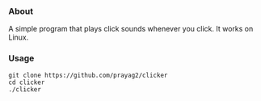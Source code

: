 ### About
A simple program that plays click sounds whenever you click. It works on Linux.

### Usage
`git clone https://github.com/prayag2/clicker`  
`cd clicker`  
`./clicker`
